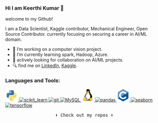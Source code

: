 
### Hi I am Keerthi Kumar 👋

welcome to my Github!

I am a Data Scientist, Kaggle contributor, Mechanical Engineer, Open Source Contributor.
currently focusing on securing a career in AI/ML domain.


- 🔭 I’m working on a computer vision project.
- 🌱 I’m currently learning spark, Hadoop, Azure.
- 👯 actively looking for collaboration on AI/ML projects.
- 🔍 find me on [LinkedIn](https://www.linkedin.com/in/keerthi-kumar-niranjan), [Kaggle](https://www.kaggle.com/keerthi4701).


<h3 align="left">Languages and Tools:</h3>
</a> <a href="https://www.python.org" target="_blank" rel="noreferrer"> <img src="https://raw.githubusercontent.com/devicons/devicon/master/icons/python/python-original.svg" alt="python" width="40" height="40"/> 
</a> <a href="https://scikit-learn.org/" target="_blank" rel="noreferrer"> <img src="https://upload.wikimedia.org/wikipedia/commons/0/05/Scikit_learn_logo_small.svg" alt="scikit_learn" width="40" height="40"/> 
 </a> <a href="https://git-scm.com/" target="_blank" rel="noreferrer"> <img src="https://www.vectorlogo.zone/logos/git-scm/git-scm-icon.svg" alt="git" width="40" height="40"/> 
</a> <a href="https://www.mysql.com/" target="_blank" rel="noreferrer"> <img src="https://www.vectorlogo.zone/logos/mysql/mysql-icon.svg" alt="MySQL" width="40" height="40"/> 
</a> <a href="https://www.linux.org/" target="_blank" rel="noreferrer"> <img src="https://raw.githubusercontent.com/devicons/devicon/master/icons/linux/linux-original.svg" alt="linux" width="40" height="40"/> 
</a> <a href="https://pandas.pydata.org/" target="_blank" rel="noreferrer"> <img src="https://github.com/keerthikkn/keerthikkn/assets/42544473/8da340dd-7a06-4328-bade-1bcc6eabaacf" alt="pandas" width="40" height="40"/> 
</a> <a href="https://www.cprogramming.com/" target="_blank" rel="noreferrer"> <img src="https://raw.githubusercontent.com/devicons/devicon/master/icons/c/c-original.svg" alt="c" width="40" height="40"/>
</a> <a href="https://seaborn.pydata.org/" target="_blank" rel="noreferrer"> <img src="https://seaborn.pydata.org/_images/logo-mark-lightbg.svg" alt="seaborn" width="40" height="40"/> 
</a> <a href="https://www.tensorflow.org" target="_blank" rel="noreferrer"> <img src="https://www.vectorlogo.zone/logos/tensorflow/tensorflow-icon.svg" alt="tensorflow" width="40" height="40"/> 
</a> </p>

<p align="center"><samp>
⬇️ Check out my repos ⬇️  
  </samp>
